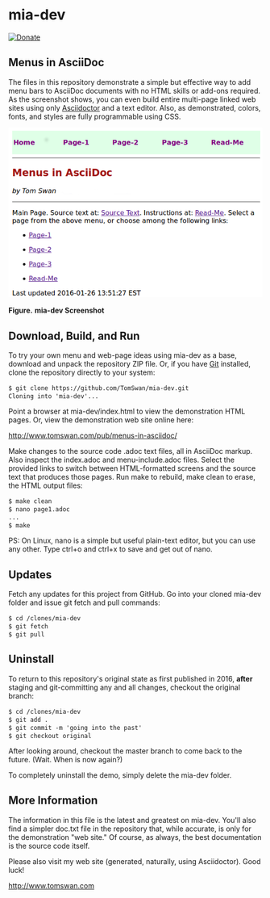 # mia-dev

[![Donate](https://img.shields.io/badge/Donate-PayPal-green.svg)](https://www.paypal.com/cgi-bin/webscr?cmd=_s-xclick&hosted_button_id=YQV4HY2BMM8Z2)

## Menus in AsciiDoc

The files in this repository demonstrate a simple but effective way to add menu bars to AsciiDoc documents with no HTML skills or add-ons required. As the screenshot shows, you can even build entire multi-page linked web sites using only [Asciidoctor](https://asciidoctor.org/) and a text editor. Also, as demonstrated, colors, fonts, and styles are fully programmable using CSS.

![mia-dev screenshot](screenshot.png)

**Figure.** __mia-dev Screenshot__

## Download, Build, and Run

To try your own menu and web-page ideas using mia-dev as a base, download and unpack the repository ZIP file. Or, if you have [Git](https://git-scm.com/downloads) installed, clone the repository directly to your system:

```text
$ git clone https://github.com/TomSwan/mia-dev.git
Cloning into 'mia-dev'...
```

Point a browser at mia-dev/index.html to view the demonstration HTML pages. Or, view the demonstration web site online here:

http://www.tomswan.com/pub/menus-in-asciidoc/

Make changes to the source code .adoc text files, all in AsciiDoc markup. Also inspect the index.adoc and menu-include.adoc files. Select the provided links to switch between HTML-formatted screens and the source text that produces those pages. Run make to rebuild, make clean to erase, the HTML output files:

```text
$ make clean
$ nano page1.adoc
...
$ make
```

PS: On Linux, nano is a simple but useful plain-text editor, but you can use any other. Type ctrl+o and ctrl+x to save and get out of nano.

## Updates

Fetch any updates for this project from GitHub. Go into your cloned mia-dev folder and issue git fetch and pull commands:

```text
$ cd /clones/mia-dev
$ git fetch
$ git pull
```

## Uninstall

To return to this repository's original state as first published in 2016, __after__ staging and git-committing any and all changes, checkout the original branch:

```text
$ cd /clones/mia-dev
$ git add .
$ git commit -m 'going into the past'
$ git checkout original
```

After looking around, checkout the master branch to come back to the future. (Wait. When is now again?)

To completely uninstall the demo, simply delete the mia-dev folder.

## More Information

The information in this file is the latest and greatest on mia-dev. You'll also find a simpler doc.txt file in the repository that, while accurate, is only for the demonstration "web site." Of course, as always, the best documentation is the source code itself.

Please also visit my web site (generated, naturally, using Asciidoctor). Good luck!

http://www.tomswan.com
